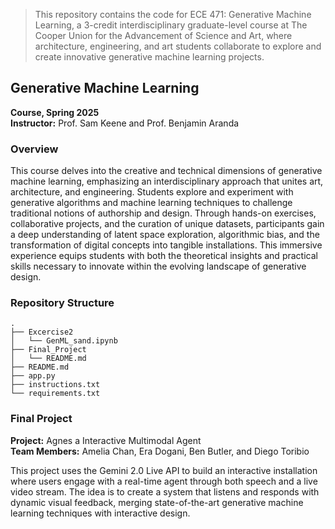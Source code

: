 > This repository contains the code for ECE 471: Generative Machine Learning, a 3-credit interdisciplinary graduate-level course at The Cooper Union for the Advancement of Science and Art, where architecture, engineering, and art students collaborate to explore and create innovative generative machine learning projects.


## Generative Machine Learning
**Course, Spring 2025**  
**Instructor:** Prof. Sam Keene and Prof. Benjamin Aranda


### Overview

This course delves into the creative and technical dimensions of generative machine learning, emphasizing an interdisciplinary approach that unites art, architecture, and engineering. Students explore and experiment with generative algorithms and machine learning techniques to challenge traditional notions of authorship and design. Through hands-on exercises, collaborative projects, and the curation of unique datasets, participants gain a deep understanding of latent space exploration, algorithmic bias, and the transformation of digital concepts into tangible installations. This immersive experience equips students with both the theoretical insights and practical skills necessary to innovate within the evolving landscape of generative design.

### Repository Structure

```
.
├── Excercise2
│   └── GenML_sand.ipynb
├── Final_Project
│   └── README.md
├── README.md
├── app.py
├── instructions.txt
└── requirements.txt
```


### Final Project
**Project:** Agnes a Interactive Multimodal Agent    
**Team Members:** Amelia Chan, Era Dogani, Ben Butler, and Diego Toribio   

This project uses the Gemini 2.0 Live API to build an interactive installation where users engage with a real-time agent through both speech and a live video stream. The idea is to create a system that listens and responds with dynamic visual feedback, merging state-of-the-art generative machine learning techniques with interactive design. 